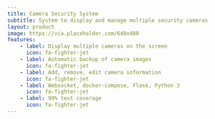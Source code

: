 ```yaml
---
title: Camera Security System
subtitle: System to display and manage multiple security cameras
layout: product
image: https://via.placeholder.com/640x480
features:
    - label: Display multiple cameras on the screen
      icon: fa-fighter-jet
    - label: Automatic backup of camera images
      icon: fa-fighter-jet
    - label: Add, remove, edit camera information
      icon: fa-fighter-jet
    - label: Websocket, docker-compose, Flask, Python 3
      icon: fa-fighter-jet
    - label: 99% test coverage
      icon: fa-fighter-jet
---
```

